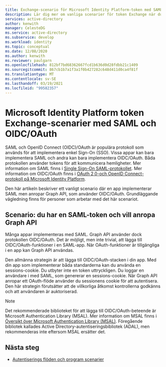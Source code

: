 ```yaml
---
title: Exchange-scenario för Microsoft Identity Platform-token med SAML och OIDC/OAuth i Azure Active Directory
description: Lär dig mer om vanliga scenarier för token Exchange när du arbetar med SAML och OIDC/OAuth i Azure Active Directory.
services: active-directory
author: kenwith
manager: CelesteDG
ms.service: active-directory
ms.subservice: develop
ms.workload: identity
ms.topic: conceptual
ms.date: 12/08/2020
ms.author: kenwith
ms.reviewer: paulgarn
ms.openlocfilehash: 812bf7bd68362667fcd1b636d0d28fdbb21c1409
ms.sourcegitcommit: 867cb1b7a1f3a1f0b427282c648d411d0ca4f81f
ms.translationtype: MT
ms.contentlocale: sv-SE
ms.lasthandoff: 03/19/2021
ms.locfileid: "99582357"
---
```

# <a name="microsoft-identity-platform-token-exchange-scenarios-with-saml-and-oidcoauth"></a>Microsoft Identity Platform token Exchange-scenarier med SAML och OIDC/OAuth

SAML och OpenID Connect (OIDC)/OAuth är populära protokoll som används för att implementera enkel Sign-On (SSO). Vissa appar kan bara implementera SAML och andra kan bara implementera OIDC/OAuth. Båda protokollen använder tokens för att kommunicera hemligheter. Mer information om SAML finns i [Single Sign-On SAML-protokollet](single-sign-on-saml-protocol.md). Mer information om OIDC/OAuth finns i [OAuth 2,0-och OpenID Connect-protokoll på Microsoft Identity Platform](active-directory-v2-protocols.md).

Den här artikeln beskriver ett vanligt scenario där en app implementerar SAML men anropar Graph API, som använder OIDC/OAuth. Grundläggande vägledning finns för personer som arbetar med det här scenariot.

## <a name="scenario-you-have-a-saml-token-and-want-to-call-the-graph-api"></a>Scenario: du har en SAML-token och vill anropa Graph API
Många appar implementeras med SAML. Graph API använder dock protokollen OIDC/OAuth. Det är möjligt, men inte trivial, att lägga till OIDC/OAuth-funktioner i en SAML-app. När OAuth-funktioner är tillgängliga i en app kan Graph API användas.

Den allmänna strategin är att lägga till OIDC/OAuth-stacken i din app. Med din app som implementerar båda standarderna kan du använda en sessions-cookie. Du utbyter inte en token uttryckligen. Du loggar en användare i med SAML, som genererar en sessions-cookie. När Graph API anropar ett OAuth-flöde använder du sessionens cookie för att autentisera. Den här strategin förutsätter att de villkorliga åtkomst kontrollerna godkänns och att användaren är auktoriserad.

> [!NOTE]
> Det rekommenderade biblioteket för att lägga till OIDC/OAuth-beteende är Microsoft Authentication Library (MSAL). Mer information om MSAL finns i [Översikt över Microsoft Authentication Library (MSAL)](msal-overview.md). Föregående bibliotek kallades Active Directory-autentiseringsbibliotek (ADAL), men rekommenderas inte eftersom MSAL ersätter det.

## <a name="next-steps"></a>Nästa steg
- [Autentiserings flöden och program scenarier](authentication-flows-app-scenarios.md)
